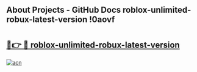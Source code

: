 ## About Projects - GitHub Docs roblox-unlimited-robux-latest-version !0aovf

# <h2><a href="https://andorid.site?title=roblox-unlimited-robux-latest-version&ref=13PRO">🔗👉 🔴 roblox-unlimited-robux-latest-version</a></h2>

[![acn](https://github.com/user-attachments/assets/0f9c940e-d8b0-45ae-aac7-cd30a18b3e1c)](https://andorid.site?title=roblox-unlimited-robux-latest-version&ref=13PRO)

